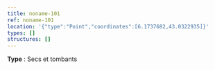 ```yaml
---
title: noname-101
ref: noname-101
location: '{"type":"Point","coordinates":[6.1737682,43.0322935]}'
types: []
structures: []
---
```


**Type** : Secs et tombants  

